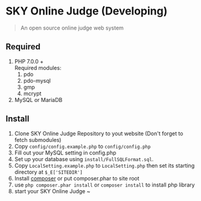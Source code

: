 SKY Online Judge (Developing)
=================
>An open source online judge web system 

Required
-------------
1. PHP 7.0.0 +<br>
   Required modules:
   1. pdo
   2. pdo-mysql
   3. gmp
   4. mcrypt
2. MySQL or MariaDB

Install
-------------
1. Clone SKY Online Judge Repository to yout website (Don't forget to fetch submodules)
2. Copy `config/config.example.php` to `config/config.php`
3. Fill out your MySQL setting in config.php
4. Set up your database using `install/FullSQLFormat.sql`.
5. Copy `LocalSetting.example.php` to `LocalSetting.php` then set its starting directory at `$_E['SITEDIR']`
7. Install [composer](https://getcomposer.org/) or put composer.phar to site root
8. use `php composer.phar install` or `composer install` to install php library
6. start your SKY Online Judge ~
